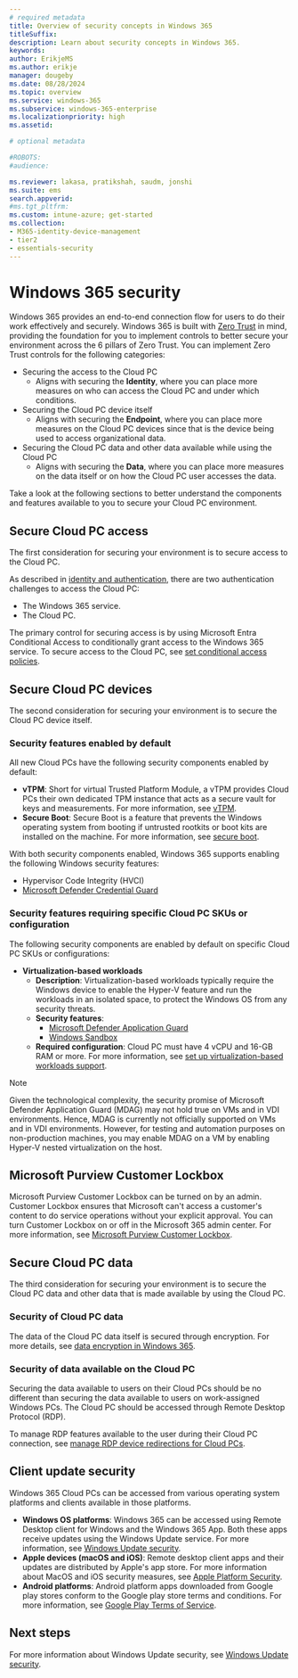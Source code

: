 ```yaml
---
# required metadata
title: Overview of security concepts in Windows 365
titleSuffix:
description: Learn about security concepts in Windows 365.
keywords:
author: ErikjeMS  
ms.author: erikje
manager: dougeby
ms.date: 08/28/2024
ms.topic: overview
ms.service: windows-365
ms.subservice: windows-365-enterprise
ms.localizationpriority: high
ms.assetid: 

# optional metadata

#ROBOTS:
#audience:

ms.reviewer: lakasa, pratikshah, saudm, jonshi
ms.suite: ems
search.appverid: 
#ms.tgt_pltfrm:
ms.custom: intune-azure; get-started
ms.collection:
- M365-identity-device-management
- tier2
- essentials-security
---
```


<!--ms.reviewer review required before publish-->

# Windows 365 security

Windows 365 provides an end-to-end connection flow for users to do their work effectively and securely. Windows 365 is built with [Zero Trust](/security/zero-trust/zero-trust-overview) in mind, providing the foundation for you to implement controls to better secure your environment across the 6 pillars of Zero Trust. You can implement Zero Trust controls for the following categories:

- Securing the access to the Cloud PC
    - Aligns with securing the **Identity**, where you can place more measures on who can access the Cloud PC and under which conditions.
- Securing the Cloud PC device itself
    - Aligns with securing the **Endpoint**, where you can place more measures on the Cloud PC devices since that is the device being used to access organizational data.
- Securing the Cloud PC data and other data available while using the Cloud PC
    - Aligns with securing the **Data**, where you can place more measures on the data itself or on how the Cloud PC user accesses the data.

Take a look at the following sections to better understand the components and features available to you to secure your Cloud PC environment.

## Secure Cloud PC access

The first consideration for securing your environment is to secure access to the Cloud PC.

As described in [identity and authentication](./identity-authentication.md#authentication), there are two authentication challenges to access the Cloud PC:

- The Windows 365 service.
- The Cloud PC.

The primary control for securing access is by using Microsoft Entra Conditional Access to conditionally grant access to the Windows 365 service. To secure access to the Cloud PC, see [set conditional access policies](./set-conditional-access-policies.md).

## Secure Cloud PC devices

The second consideration for securing your environment is to secure the Cloud PC device itself.

### Security features enabled by default

All new Cloud PCs have the following security components enabled by default:

- **vTPM**: Short for virtual Trusted Platform Module, a vTPM provides Cloud PCs their own dedicated TPM instance that acts as a secure vault for keys and measurements. For more information, see [vTPM](/azure/virtual-machines/trusted-launch#vtpm).
- **Secure Boot**: Secure Boot is a feature that prevents the Windows operating system from booting if untrusted rootkits or boot kits are installed on the machine. For more information, see [secure boot](/azure/virtual-machines/trusted-launch#secure-boot).

With both security components enabled, Windows 365 supports enabling the following Windows security features:

- Hypervisor Code Integrity (HVCI)
- [Microsoft Defender Credential Guard](/windows/security/identity-protection/credential-guard/credential-guard-manage)

### Security features requiring specific Cloud PC SKUs or configuration

The following security components are enabled by default on specific Cloud PC SKUs or configurations:

- **Virtualization-based workloads**
    - **Description**: Virtualization-based workloads typically require the Windows device to enable the Hyper-V feature and run the workloads in an isolated space, to protect the Windows OS from any security threats.
    - **Security features**:
        - [Microsoft Defender Application Guard](/windows/security/threat-protection/microsoft-defender-application-guard/md-app-guard-overview)
        - [Windows Sandbox](/windows/security/threat-protection/windows-sandbox/windows-sandbox-overview)
    - **Required configuration**: Cloud PC must have 4 vCPU and 16-GB RAM or more. For more information, see [set up virtualization-based workloads support](nested-virtualization.md#requirements).

> [!NOTE]
> Given the technological complexity, the security promise of Microsoft Defender Application Guard (MDAG) may not hold true on VMs and in VDI environments. Hence, MDAG is currently not officially supported on VMs and in VDI environments. However, for testing and automation purposes on non-production machines, you may enable MDAG on a VM by enabling Hyper-V nested virtualization on the host.

## Microsoft Purview Customer Lockbox

Microsoft Purview Customer Lockbox can be turned on by an admin. Customer Lockbox ensures that Microsoft can't access a customer's content to do service operations without your explicit approval. You can turn Customer Lockbox on or off in the Microsoft 365 admin center. For more information, see [Microsoft Purview Customer Lockbox](/purview/customer-lockbox-requests).

## Secure Cloud PC data

The third consideration for securing your environment is to secure the Cloud PC data and other data that is made available by using the Cloud PC.

### Security of Cloud PC data

The data of the Cloud PC data itself is secured through encryption. For more details, see [data encryption in Windows 365](./encryption.md).

### Security of data available on the Cloud PC

Securing the data available to users on their Cloud PCs should be no different than securing the data available to users on work-assigned Windows PCs. The Cloud PC should be accessed through Remote Desktop Protocol (RDP).

To manage RDP features available to the user during their Cloud PC connection, see [manage RDP device redirections for Cloud PCs](./manage-rdp-device-redirections.md).

## Client update security

Windows 365 Cloud PCs can be accessed from various operating system platforms and clients available in those platforms.

- **Windows OS platforms**: Windows 365 can be accessed using Remote Desktop client for Windows and the Windows 365 App. Both these apps receive updates using the Windows Update service. For more information, see [Windows Update security](/windows/deployment/update/windows-update-security).
- **Apple devices (macOS and iOS)**: Remote desktop client apps and their updates are distributed by Apple's app store. For more information about MacOS and iOS security measures, see [Apple Platform Security](https://support.apple.com/en-sg/guide/security/welcome/web).
- **Android platforms**: Android platform apps downloaded from Google play stores conform to the Google play store terms and conditions. For more information, see [Google Play Terms of Service](https://play.google.com/about/play-terms/index.html).

## Next steps

For more information about Windows Update security, see [Windows Update security](/windows/deployment/update/windows-update-security).
